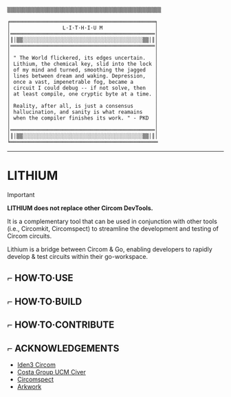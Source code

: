```
▒▒▒▒▒▒▒▒▒▒▒▒▒▒▒▒▒▒▒▒▒▒▒▒▒▒▒▒▒▒▒▒▒▒▒▒▒▒▒▒▒▒▒▒▒▒▒▒▒▒

╒═══════════════════════════════════════════════╕
│                 L·I·T·H·I·U M                 │
│═══════════════════════════════════════════════│
│║│▒▒░░░░░░░░░░░░░░░░░░░░░░░░░░░░░░░░░░░░░░░▒▒│║│
│═══════════════════════════════════════════════│
│                                               │
│ " The World flickered, its edges uncertain.   │
│ Lithium, the chemical key, slid into the lock │
│ of my mind and turned, smoothing the jagged   │
│ lines between dream and waking. Depression,   │
│ once a vast, impenetrable fog, became a       │
│ circuit I could debug -- if not solve, then   │
│ at least compile, one cryptic byte at a time. │
│                                               │
│ Reality, after all, is just a consensus       │
│ hallucination, and sanity is what reamains    │
│ when the compiler finishes its work. " - PKD  │
│                                               │
│═══════════════════════════════════════════════│
│║│▒▒░░░░░░░░░░░░░░░░░░░░░░░░░░░░░░░░░░░░░░░▒▒│║│
╘════════════════════════════════════════════════

```
---

# LITHIUM

> [!Important]
>
> **LITHIUM does not replace other Circom DevTools.**
>
> It is a complementary tool that can be used in conjunction
> with other tools (i.e., Circomkit, Circomspect) to
> streamline the development and testing of Circom circuits.

Lithium is a bridge between Circom & Go,
enabling developers to rapidly develop & test circuits
within their go-workspace.

## ⌐ HOW·TO·USE


## ⌐ HOW·TO·BUILD


## ⌐ HOW·TO·CONTRIBUTE


## ⌐ ACKNOWLEDGEMENTS

-   [Iden3 Circom](https://github.com/iden3/circom)
-   [Costa Group UCM Civer](https://github.com/costa-group/circom_civer)
-   [Circomspect](https://github.com/trailofbits/circomspect)
-   [Arkwork](https://github.com/arkworks-rs)
